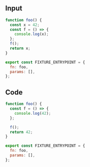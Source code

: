 
## Input

```javascript
function foo() {
  const x = 42;
  const f = () => {
    console.log(x);
  };
  f();
  return x;
}

export const FIXTURE_ENTRYPOINT = {
  fn: foo,
  params: [],
};

```

## Code

```javascript
function foo() {
  const f = () => {
    console.log(42);
  };

  f();
  return 42;
}

export const FIXTURE_ENTRYPOINT = {
  fn: foo,
  params: [],
};

```
      